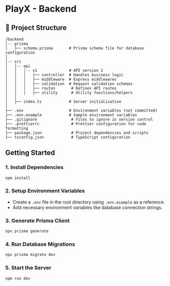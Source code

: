 # PlayX - Backend

## 📂 Project Structure

```
/backend
│-- prisma
│   ├── schema.prisma       # Prisma schema file for database configuration
│
│-- src
│   │-- api
│   │   │-- v1              # API version 1
│   │   │   ├── controller  # Handles business logic
│   │   │   ├── middleware  # Express middlewares
│   │   │   ├── validation  # Request validation schemas
│   │   │   ├── routes       # Defines API routes
│   │   │   ├── utility      # Utility functions/helpers
│   │
│   ├── index.ts            # Server initialization
│
├── .env                    # Environment variables (not committed)
├── .env.example            # Sample environment variables
├── .gitignore               # Files to ignore in version control
├── .prettierrc              # Prettier configuration for code formatting
├── package.json             # Project dependencies and scripts
├── tsconfig.json            # TypeScript configuration
```

##  Getting Started

### 1. Install Dependencies
```sh
npm install
```

### 2. Setup Environment Variables
- Create a `.env` file in the root directory using `.env.example` as a reference.
- Add necessary environment variables like database connection strings.

### 3. Generate Prisma Client
```sh
npx prisma generate
```

### 4. Run Database Migrations
```sh
npx prisma migrate dev
```

### 5. Start the Server
```sh
npm run dev
```
